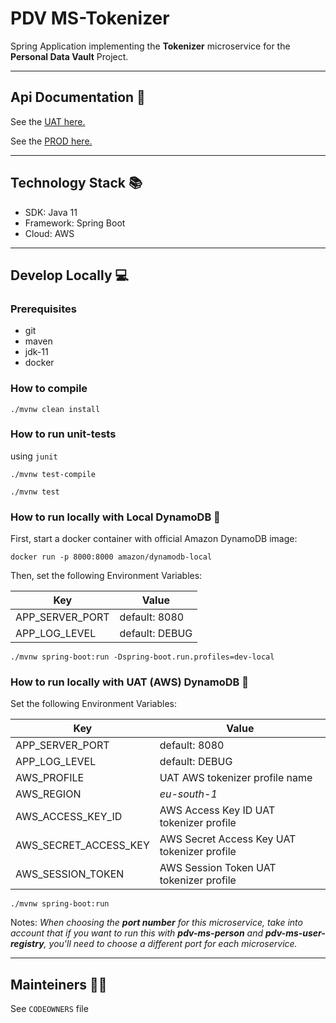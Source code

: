 # PDV MS-Tokenizer

Spring Application implementing the **Tokenizer** microservice for the **Personal Data Vault** Project.

---

## Api Documentation 📖

See the [UAT here.](https://api.uat.tokenizer.pdv.pagopa.it/docs/tokenizeruapis/openapi.json)

See the [PROD here.](https://api.tokenizer.pdv.pagopa.it/docs/tokenizerpapis/openapi.json)


---

## Technology Stack 📚

- SDK: Java 11
- Framework: Spring Boot
- Cloud: AWS

---

## Develop Locally 💻

### Prerequisites

- git
- maven
- jdk-11
- docker

### How to compile

```
./mvnw clean install
```

### How to run unit-tests

using `junit`

```
./mvnw test-compile
```

```
./mvnw test
```

### How to run locally with Local DynamoDB 🚀

First, start a docker container with official Amazon DynamoDB image:

```
docker run -p 8000:8000 amazon/dynamodb-local
```

Then, set the following Environment Variables:

| **Key**         | **Value**      |
|-----------------|----------------|
| APP_SERVER_PORT | default: 8080  |
| APP_LOG_LEVEL   | default: DEBUG |

```
./mvnw spring-boot:run -Dspring-boot.run.profiles=dev-local
```

### How to run locally with UAT (AWS) DynamoDB 🚀

Set the following Environment Variables:

| **Key**               | **Value**                                   |
|-----------------------|---------------------------------------------|
| APP_SERVER_PORT       | default: 8080                               |
| APP_LOG_LEVEL         | default: DEBUG                              |
| AWS_PROFILE           | UAT AWS tokenizer profile name              |
| AWS_REGION            | *eu-south-1*                                |
| AWS_ACCESS_KEY_ID     | AWS Access Key ID UAT tokenizer profile     |
| AWS_SECRET_ACCESS_KEY | AWS Secret Access Key UAT tokenizer profile |
| AWS_SESSION_TOKEN     | AWS Session Token UAT tokenizer profile     |

```
./mvnw spring-boot:run
```

Notes: *When choosing the **port number** for this microservice, take into account that if you want to run this
with **pdv-ms-person** and **pdv-ms-user-registry**, you'll need to choose a different port for each microservice.*

---

## Mainteiners 👷🏼

See `CODEOWNERS` file